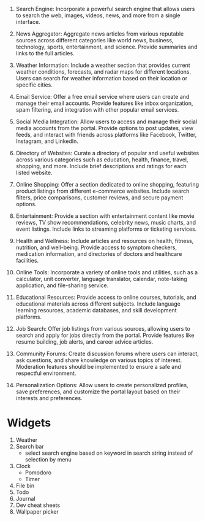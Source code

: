 1. Search Engine: Incorporate a powerful search engine that allows users to
   search the web, images, videos, news, and more from a single interface.

2. News Aggregator: Aggregate news articles from various reputable sources
   across different categories like world news, business, technology, sports,
   entertainment, and science. Provide summaries and links to the full articles.

3. Weather Information: Include a weather section that provides current weather
   conditions, forecasts, and radar maps for different locations. Users can search
   for weather information based on their location or specific cities.

4. Email Service: Offer a free email service where users can create and manage
   their email accounts. Provide features like inbox organization, spam filtering,
   and integration with other popular email services.

5. Social Media Integration: Allow users to access and manage their social
   media accounts from the portal. Provide options to post updates, view feeds,
   and interact with friends across platforms like Facebook, Twitter, Instagram,
   and LinkedIn.

6. Directory of Websites: Curate a directory of popular and useful websites
   across various categories such as education, health, finance, travel, shopping,
   and more. Include brief descriptions and ratings for each listed website.

7. Online Shopping: Offer a section dedicated to online shopping, featuring
   product listings from different e-commerce websites. Include search filters,
   price comparisons, customer reviews, and secure payment options.

8. Entertainment: Provide a section with entertainment content like movie
   reviews, TV show recommendations, celebrity news, music charts, and event
   listings. Include links to streaming platforms or ticketing services.

9. Health and Wellness: Include articles and resources on health, fitness,
   nutrition, and well-being. Provide access to symptom checkers, medication
   information, and directories of doctors and healthcare facilities.

10. Online Tools: Incorporate a variety of online tools and utilities, such as
    a calculator, unit converter, language translator, calendar, note-taking
    application, and file-sharing service.

11. Educational Resources: Provide access to online courses, tutorials, and
    educational materials across different subjects. Include language learning
    resources, academic databases, and skill development platforms.

12. Job Search: Offer job listings from various sources, allowing users to
    search and apply for jobs directly from the portal. Provide features like
    resume building, job alerts, and career advice articles.

13. Community Forums: Create discussion forums where users can interact, ask
    questions, and share knowledge on various topics of interest. Moderation
    features should be implemented to ensure a safe and respectful environment.

14. Personalization Options: Allow users to create personalized profiles, save
    preferences, and customize the portal layout based on their interests and
    preferences.

# Widgets

1. Weather
2. Search bar
   - select search engine based on keyword in search string instead of selection by menu
3. Clock
   - Pomodoro
   - Timer
4. File bin
5. Todo
6. Journal
7. Dev cheat sheets
8. Wallpaper picker
